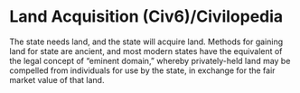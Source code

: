 # Land Acquisition (Civ6)/Civilopedia

The state needs land, and the state will acquire land. Methods for gaining land for state are ancient, and most modern states have the equivalent of the legal concept of “eminent domain,” whereby privately-held land may be compelled from individuals for use by the state, in exchange for the fair market value of that land.